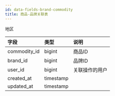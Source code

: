 ```yaml
---
id: data-fields-brand-commodity
title: 商品-品牌关联表
---
```


地区

| 字段 | 类型 | 说明 |
| :- | :- | :- |
| commodity_id | bigint | 商品ID |
| brand_id | bigint | 品牌ID |
| user_id | bigint | 关联操作的用户 |
| created_at | timestamp |  |
| updated_at | timestamp |  |
